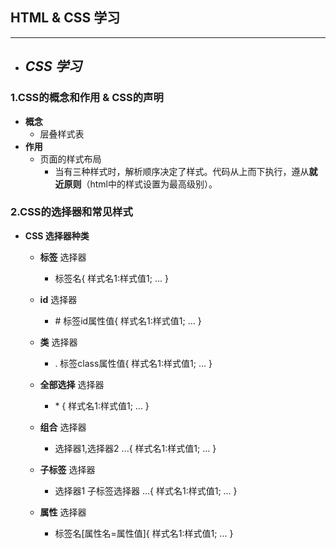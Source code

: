 ## HTML & CSS 学习
---
* ## ***CSS 学习*** 

### 1.CSS的概念和作用 & CSS的声明
   * **概念**
      * 层叠样式表
   * **作用**
      * 页面的样式布局
         * 当有三种样式时，解析顺序决定了样式。代码从上而下执行，遵从**就近原则**（html中的样式设置为最高级别）。



### 2.CSS的选择器和常见样式
   * **CSS 选择器种类**
      * **标签** 选择器
         * 标签名{
            样式名1:样式值1;
            ...
         }
      * **id** 选择器
         * \# 标签id属性值{
            样式名1:样式值1;
            ...
         }

      * **类** 选择器
         * . 标签class属性值{
            样式名1:样式值1;
            ...
         }

      * **全部选择** 选择器
         * \* {
            样式名1:样式值1;
            ...
         }

      * **组合** 选择器
         * 选择器1,选择器2 ...{
            样式名1:样式值1;
            ...
         }

      * **子标签** 选择器
         * 选择器1 子标签选择器 ...{
            样式名1:样式值1;
            ...
         }
      

      * **属性** 选择器
         * 标签名[属性名=属性值]{
            样式名1:样式值1;
            ...
         }
